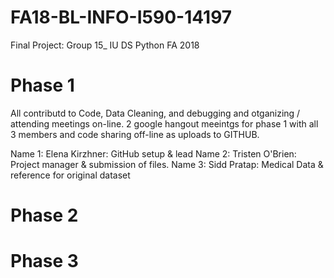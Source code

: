 # FA18-BL-INFO-I590-14197
Final Project: 
Group 15_ IU DS Python FA 2018

# Phase 1

All contributd to Code, Data Cleaning, and debugging and otganizing / attending meetings on-line. 
2 google hangout meeintgs for phase 1 with all 3 members and code sharing off-line as uploads to GITHUB.

Name 1: Elena Kirzhner: GitHub setup & lead
Name 2: Tristen O'Brien: Project manager & submission of files. 
Name 3: Sidd Pratap: Medical Data & reference for original dataset

# Phase 2

# Phase 3
